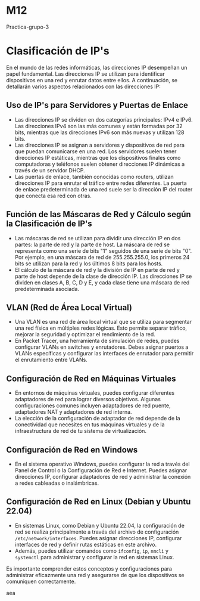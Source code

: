 # M12
Practica-grupo-3
# Clasificación de IP's

En el mundo de las redes informáticas, las direcciones IP desempeñan un papel fundamental. Las direcciones IP se utilizan para identificar dispositivos en una red y enrutar datos entre ellos. A continuación, se detallarán varios aspectos relacionados con las direcciones IP:

## Uso de IP's para Servidores y Puertas de Enlace

- Las direcciones IP se dividen en dos categorías principales: IPv4 e IPv6. Las direcciones IPv4 son las más comunes y están formadas por 32 bits, mientras que las direcciones IPv6 son más nuevas y utilizan 128 bits.
- Las direcciones IP se asignan a servidores y dispositivos de red para que puedan comunicarse en una red. Los servidores suelen tener direcciones IP estáticas, mientras que los dispositivos finales como computadoras y teléfonos suelen obtener direcciones IP dinámicas a través de un servidor DHCP.
- Las puertas de enlace, también conocidas como routers, utilizan direcciones IP para enrutar el tráfico entre redes diferentes. La puerta de enlace predeterminada de una red suele ser la dirección IP del router que conecta esa red con otras.

## Función de las Máscaras de Red y Cálculo según la Clasificación de IP's

- Las máscaras de red se utilizan para dividir una dirección IP en dos partes: la parte de red y la parte de host. La máscara de red se representa como una serie de bits "1" seguidos de una serie de bits "0". Por ejemplo, en una máscara de red de 255.255.255.0, los primeros 24 bits se utilizan para la red y los últimos 8 bits para los hosts.
- El cálculo de la máscara de red y la división de IP en parte de red y parte de host depende de la clase de dirección IP. Las direcciones IP se dividen en clases A, B, C, D y E, y cada clase tiene una máscara de red predeterminada asociada.

## VLAN (Red de Área Local Virtual)

- Una VLAN es una red de área local virtual que se utiliza para segmentar una red física en múltiples redes lógicas. Esto permite separar tráfico, mejorar la seguridad y optimizar el rendimiento de la red.
- En Packet Tracer, una herramienta de simulación de redes, puedes configurar VLANs en switches y enrutadores. Debes asignar puertos a VLANs específicas y configurar las interfaces de enrutador para permitir el enrutamiento entre VLANs.

## Configuración de Red en Máquinas Virtuales

- En entornos de máquinas virtuales, puedes configurar diferentes adaptadores de red para lograr diversos objetivos. Algunas configuraciones comunes incluyen adaptadores de red puente, adaptadores NAT y adaptadores de red interna.
- La elección de la configuración de adaptador de red depende de la conectividad que necesites en tus máquinas virtuales y de la infraestructura de red de tu sistema de virtualización.

## Configuración de Red en Windows

- En el sistema operativo Windows, puedes configurar la red a través del Panel de Control o la Configuración de Red e Internet. Puedes asignar direcciones IP, configurar adaptadores de red y administrar la conexión a redes cableadas o inalámbricas.

## Configuración de Red en Linux (Debian y Ubuntu 22.04)

- En sistemas Linux, como Debian y Ubuntu 22.04, la configuración de red se realiza principalmente a través del archivo de configuración `/etc/network/interfaces`. Puedes asignar direcciones IP, configurar interfaces de red y definir rutas estáticas en este archivo.
- Además, puedes utilizar comandos como `ifconfig`, `ip`, `nmcli` y `systemctl` para administrar y configurar la red en sistemas Linux.

Es importante comprender estos conceptos y configuraciones para administrar eficazmente una red y asegurarse de que los dispositivos se comuniquen correctamente.

aea